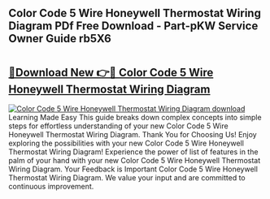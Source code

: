 ## Color Code 5 Wire Honeywell Thermostat Wiring Diagram PDf Free Download - Part-pKW Service Owner Guide rb5X6

# <h2><a href="http://dfp9pj.blite.top/?on=Color+Code+5+Wire+Honeywell+Thermostat+Wiring+Diagram">🔗Download New 👉🔴 Color Code 5 Wire Honeywell Thermostat Wiring Diagram</a></h2>

[![Color Code 5 Wire Honeywell Thermostat Wiring Diagram download](https://i.imgur.com/lujVjoI.png)](http://dfp9pj.blite.top/?on=Color+Code+5+Wire+Honeywell+Thermostat+Wiring+Diagram)
Learning Made Easy This guide breaks down complex concepts into simple steps for effortless understanding of your new Color Code 5 Wire Honeywell Thermostat Wiring Diagram. Thank You for Choosing Us! Enjoy exploring the possibilities with your new Color Code 5 Wire Honeywell Thermostat Wiring Diagram! Experience the power of list of features in the palm of your hand with your new Color Code 5 Wire Honeywell Thermostat Wiring Diagram. Your Feedback is Important Color Code 5 Wire Honeywell Thermostat Wiring Diagram. We value your input and are committed to continuous improvement.
